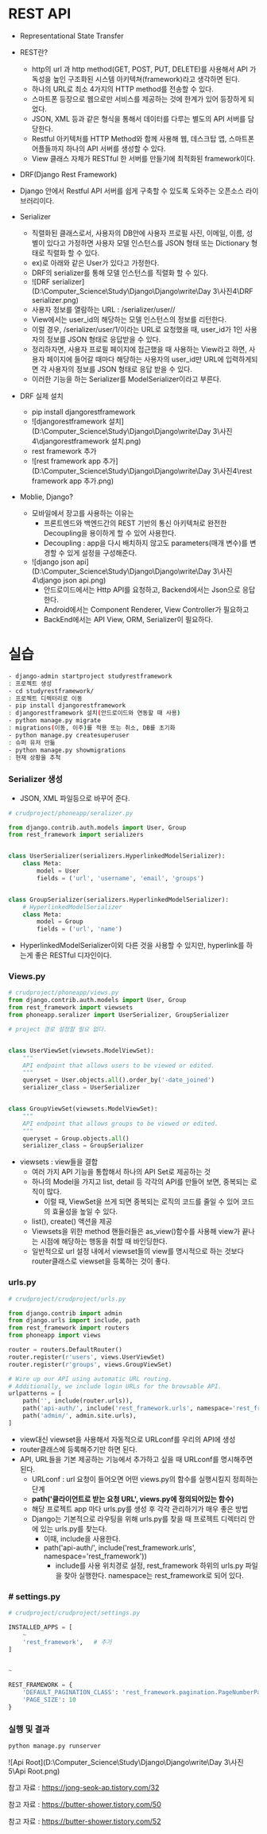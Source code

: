 # REST API

* Representational State Transfer
* REST란?
  * http의 url 과 http method(GET, POST, PUT, DELETE)를 사용해서 API 가독성을 높인 구조화된 시스템 아키텍쳐(framework)라고 생각하면 된다.
  * 하나의 URL로 최소 4가지의 HTTP method를 전송할 수 있다.
  * 스마트폰 등장으로 웹으로만 서비스를 제공하는 것에 한계가 있어 등장하게 되었다.
  * JSON, XML 등과 같은 형식을 통해서 데이터를 다루는 별도의 API 서버를 담당한다.
  * Restful 아키텍처를 HTTP Method와 함께 사용해 웹, 데스크탑 앱, 스마트폰 어플들까지 하나의 API 서버를 생성할 수 있다.
  * View 클래스 자체가 RESTful 한 서버를 만들기에 최적화된 framework이다.
*  DRF(Django Rest Framework)
  * Django 안에서 Restful API 서버를 쉽게 구축할 수 있도록 도와주는 오픈소스 라이브러리이다.
  * Serializer
    * 직렬화된 클래스로서, 사용자의 DB안에 사용자 프로필 사진, 이메일, 이름, 성별이 있다고 가정하면 사용자 모델 인스턴스를 JSON 형태 또는 Dictionary 형태로 직렬화 할 수 있다.
    * ex)로 아래와 같은 User가 있다고 가정한다.
    * DRF의 serializer를 통해 모델 인스턴스를 직렬화 할 수 있다.
    * ![DRF serializer](D:\Computer_Science\Study\Django\Django\write\Day 3\사진4\DRF serializer.png)
    * 사용자 정보를 열람하는 URL : /serializer/user/<user id>/
    * View에서는 user_id의 해당하는 모델 인스턴스의 정보를 리턴한다.
    * 이럴 경우, /serializer/user/1/이라는 URL로 요청했을 때, user_id가 1인 사용자의 정보를 JSON 형태로 응답받을 수 있다.
    * 정리하자면, 사용자 프로필 페이지에 접근했을 때 사용하는 View라고 하면, 사용자 페이지에 들어갈 때마다 해당하는 사용자의 user_id만 URL에 입력하게되면 각 사용자의 정보를 JSON 형태로 응답 받을 수 있다.
    * 이러한 기능을 하는 Serializer를 ModelSerializer이라고 부른다.
  * DRF 실제 설치
    * pip install djangorestframework
    * ![djangorestframework 설치](D:\Computer_Science\Study\Django\Django\write\Day 3\사진4\djangorestframework 설치.png)
    * rest framework 추가
    * ![rest framework app 추가](D:\Computer_Science\Study\Django\Django\write\Day 3\사진4\rest framework app 추가.png)



* Moblie, Django?
  * 모바일에서 장고를 사용하는 이유는
    * 프론트엔드와 백엔드간의 REST 기반의 통신 아키텍처로 완전한 Decoupling을 용이하게 할 수 있어 사용한다.
    * Decoupling : app을 다시 배치하지 않고도 parameters(매개 변수)를 변경할 수 있게 설정을 구성해준다. 
  * ![django json api](D:\Computer_Science\Study\Django\Django\write\Day 3\사진4\django json api.png)
    * 안드로이드에서는 Http API를 요청하고, Backend에서는 Json으로 응답한다.
    * Android에서는 Component Renderer, View Controller가 필요하고
    * BackEnd에서는 API View, ORM, Serializer이 필요하다. 



# 실습

```bash
- django-admin startproject studyrestframework
: 프로젝트 생성
- cd studyrestframework/
: 프로젝트 디렉터리로 이동
- pip install djangorestframework
: djangorestframework 설치(안드로이드와 연동할 때 사용)
- python manage.py migrate
: migrations(이동, 이주)를 적용 또는 취소, DB를 초기화
- python manage.py createsuperuser
: 슈퍼 유저 만듦
- python manage.py showmigrations
: 현재 상황을 추척

```

### Serializer 생성

* JSON, XML 파일등으로 바꾸어 준다.

```python
# crudproject/phoneapp/seralizer.py

from django.contrib.auth.models import User, Group
from rest_framework import serializers


class UserSerializer(serializers.HyperlinkedModelSerializer):
    class Meta:
        model = User
        fields = ('url', 'username', 'email', 'groups')


class GroupSerializer(serializers.HyperlinkedModelSerializer):
    # HyperlinkedModelSerializer
    class Meta:
        model = Group
        fields = ('url', 'name')

```

* HyperlinkedModelSerializer이외 다른 것을 사용할 수 있지만, hyperlink를 하는게 좋은 RESTful 디자인이다.

### Views.py

```python
# crudproject/phoneapp/views.py
from django.contrib.auth.models import User, Group
from rest_framework import viewsets
from phoneapp.seralizer import UserSerializer, GroupSerializer

# project 경로 설정할 필요 없다.


class UserViewSet(viewsets.ModelViewSet):
    """
    API endpoint that allows users to be viewed or edited.
    """
    queryset = User.objects.all().order_by('-date_joined')
    serializer_class = UserSerializer


class GroupViewSet(viewsets.ModelViewSet):
    """
    API endpoint that allows groups to be viewed or edited.
    """
    queryset = Group.objects.all()
    serializer_class = GroupSerializer

```

* viewsets : view들을 결합
  * 여러 가지 API 기능을 통합해서 하나의 API Set로 제공하는 것
  * 하나의 Model을 가지고 list, detail 등 각각의 API를 만들어 보면, 중복되는 로직이 많다.
    * 이럴 때, ViewSet을 쓰게 되면 중복되는 로직의 코드를 줄일 수 있어 코드의 효율성을 높일 수 있다.
  * list(), create() 액션을 제공
  * Viewsets을 위한 method 핸들러들은 as_view()함수를 사용해 view가 끝나는 시점에 해당하는 행동을 취할 때 바인딩한다.
  * 일반적으로 url 설정 내에서 viewset들의 view를 명시적으로 하는 것보다 router클래스로 viewset을 등록하는 것이 좋다.

### urls.py

```python
# crudproject/crudproject/urls.py

from django.contrib import admin
from django.urls import include, path
from rest_framework import routers
from phoneapp import views

router = routers.DefaultRouter()
router.register(r'users', views.UserViewSet)
router.register(r'groups', views.GroupViewSet)

# Wire up our API using automatic URL routing.
# Additionally, we include login URLs for the browsable API.
urlpatterns = [
    path('', include(router.urls)),
    path('api-auth/', include('rest_framework.urls', namespace='rest_framework')),
    path('admin/', admin.site.urls),
]

```

* view대신 viewset을 사용해서 자동적으로 URLconf를 우리의 API에 생성
* router클래스에 등록해주기만 하면 된다.
* API, URL들을 기본 제공하는 기능에서 추가하고 싶을 때 URLconf를 명시해주면 된다.
  * URLconf : url 요청이 들어오면 어떤 views.py의 함수를 실행시킬지 정희하는 단계
  * __path('클라이언트로 받는 요청 URL', views.py에 정의되어있는 함수)__
  * 해당 프로젝트 app 마다 urls.py를 생성 후 각각 관리하기가 매우 좋은 방법
  * Django는 기본적으로 라우팅을 위해 urls.py를 찾을 때 프로젝트 디렉터리 안에 있는 urls.py를 찾는다.
    * 이때, include을 사용한다.
    * path('api-auth/', include('rest_framework.urls', namespace='rest_framework'))
      * include를 사용 위치경로 설정, rest_framework 하위의 urls.py 파일을 찾아 실행한다. namespace는 rest_framework로 되어 있다.

### # settings.py

```python
# crudproject/crudproject/settings.py

INSTALLED_APPS = [
    ~
    'rest_framework',   # 추가
]


~

REST_FRAMEWORK = {
    'DEFAULT_PAGINATION_CLASS': 'rest_framework.pagination.PageNumberPagination',
    'PAGE_SIZE': 10
}
```

### 실행 및 결과

```bash
python manage.py runserver
```

![Api Root](D:\Computer_Science\Study\Django\Django\write\Day 3\사진5\Api Root.png)





참고 자료 : https://jong-seok-ap.tistory.com/32

참고 자료 : https://butter-shower.tistory.com/50

참고 자료 : https://butter-shower.tistory.com/52

